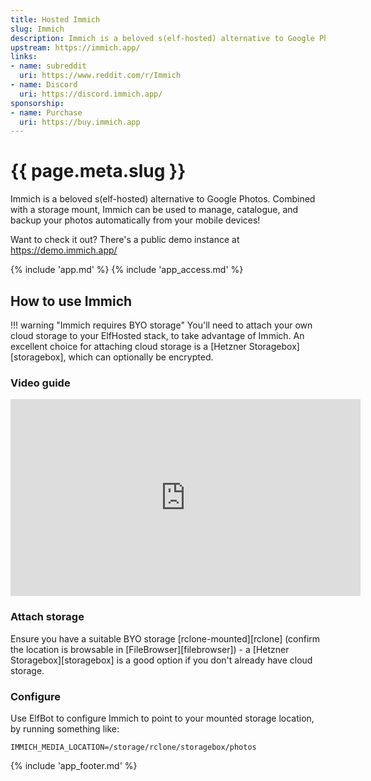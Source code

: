 ```yaml
---
title: Hosted Immich
slug: Immich
description: Immich is a beloved s(elf-hosted) alternative to Google Photos
upstream: https://immich.app/
links:
- name: subreddit
  uri: https://www.reddit.com/r/Immich
- name: Discord
  uri: https://discord.immich.app/
sponsorship:
- name: Purchase
  uri: https://buy.immich.app
---
```


# {{ page.meta.slug }}

Immich is a beloved s(elf-hosted) alternative to Google Photos. Combined with a storage mount, Immich can be used to manage, catalogue, and backup your photos automatically from your mobile devices!

Want to check it out? There's a public demo instance at <https://demo.immich.app/>

{% include 'app.md' %}
{% include 'app_access.md' %}

## How to use Immich

!!! warning "Immich requires BYO storage"
    You'll need to attach your own cloud storage to your ElfHosted stack, to take advantage of Immich. An excellent choice for attaching cloud storage is a [Hetzner Storagebox][storagebox], which can optionally be encrypted.

### Video guide

<iframe width="560" height="315" src="https://www.youtube.com/embed/BOio8jKfnL4?si=cCPe1sqe220XTj-T" title="YouTube video player" frameborder="0" allow="accelerometer; autoplay; clipboard-write; encrypted-media; gyroscope; picture-in-picture; web-share" referrerpolicy="strict-origin-when-cross-origin" allowfullscreen></iframe>

### Attach storage

Ensure you have a suitable BYO storage [rclone-mounted][rclone] (confirm the location is browsable in [FileBrowser][filebrowser]) - a [Hetzner Storagebox][storagebox] is a good option if you don't already have cloud storage.

### Configure 

Use ElfBot to configure Immich to point to your mounted storage location, by running something like:

``` title="Quick-paste into Immich's environment variables using ElfBot"
IMMICH_MEDIA_LOCATION=/storage/rclone/storagebox/photos
```

{% include 'app_footer.md' %}